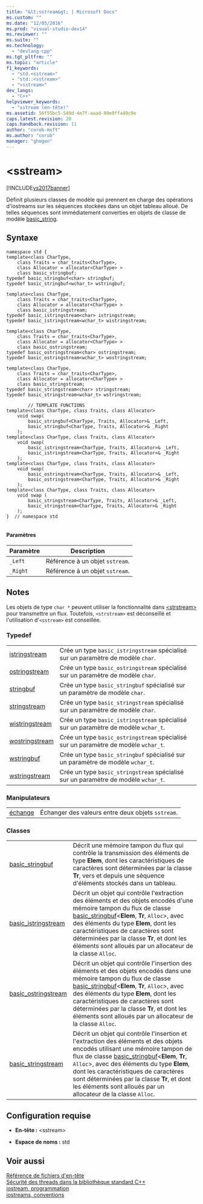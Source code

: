 ```yaml
---
title: "&lt;sstream&gt; | Microsoft Docs"
ms.custom: ""
ms.date: "12/05/2016"
ms.prod: "visual-studio-dev14"
ms.reviewer: ""
ms.suite: ""
ms.technology: 
  - "devlang-cpp"
ms.tgt_pltfrm: ""
ms.topic: "article"
f1_keywords: 
  - "std.<sstream>"
  - "std::<sstream>"
  - "<sstream>"
dev_langs: 
  - "C++"
helpviewer_keywords: 
  - "sstream (en-tête)"
ms.assetid: 56f55bc5-549d-4e7f-aaad-99e0ffa49c9e
caps.latest.revision: 20
caps.handback.revision: 11
author: "corob-msft"
ms.author: "corob"
manager: "ghogen"
---
```

# &lt;sstream&gt;
[!INCLUDE[vs2017banner](../assembler/inline/includes/vs2017banner.md)]

Définit plusieurs classes de modèle qui prennent en charge des opérations d'iostreams sur les séquences stockées dans un objet tableau alloué.  De telles séquences sont immédiatement converties en objets de classe de modèle [basic\_string](../standard-library/basic-string-class.md).  
  
## Syntaxe  
  
```  
namespace std {  
template<class CharType,  
    class Traits = char_traits<CharType>,  
    class Allocator = allocator<CharType> >  
    class basic_stringbuf;  
typedef basic_stringbuf<char> stringbuf;  
typedef basic_stringbuf<wchar_t> wstringbuf;  
  
template<class CharType,  
    class Traits = char_traits<CharType>,  
    class Allocator = allocator<CharType> >  
    class basic_istringstream;  
typedef basic_istringstream<char> istringstream;  
typedef basic_istringstream<wchar_t> wistringstream;  
  
template<class CharType,  
    class Traits = char_traits<CharType>,  
    class Allocator = allocator<CharType> >  
    class basic_ostringstream;  
typedef basic_ostringstream<char> ostringstream;  
typedef basic_ostringstream<wchar_t> wostringstream;  
  
template<class CharType,  
    class Traits = char_traits<CharType>,  
    class Allocator = allocator<CharType> >  
    class basic_stringstream;  
typedef basic_stringstream<char> stringstream;  
typedef basic_stringstream<wchar_t> wstringstream;  
  
        // TEMPLATE FUNCTIONS  
template<class CharType, class Traits, class Allocator>  
    void swap(  
        basic_stringbuf<CharType, Traits, Allocator>& _Left,  
        basic_stringbuf<CharType, Traits, Allocator>& _Right  
    );   
template<class CharType, class Traits, class Allocator>  
    void swap(  
        basic_istringstream<CharType, Traits, Allocator>& _Left,  
        basic_istringstream<CharType, Traits, Allocator>& _Right  
    );  
template<class CharType, class Traits, class Allocator>  
    void swap(  
        basic_ostringstream<CharType, Traits, Allocator>& _Left,  
        basic_ostringstream<CharType, Traits, Allocator>& _Right  
    );  
template<class CharType, class Traits, class Allocator>  
    void swap (  
        basic_stringstream<CharType, Traits, Allocator>& _Left,  
        basic_stringstream<CharType, Traits, Allocator>& _Right  
    );  
}  // namespace std  
  
```  
  
#### Paramètres  
  
|Paramètre|Description|  
|---------------|-----------------|  
|`_Left`|Référence à un objet `sstream`.|  
|`_Right`|Référence à un objet `sstream`.|  
  
## Notes  
 Les objets de type `char *` peuvent utiliser la fonctionnalité dans [\<strstream\>](../standard-library/strstream.md) pour transmettre un flux.  Toutefois, `<strstream>` est déconseillé et l'utilisation d'`<sstream>` est conseillée.  
  
### Typedef  
  
|||  
|-|-|  
|[istringstream](../Topic/istringstream.md)|Crée un type `basic_istringstream` spécialisé sur un paramètre de modèle `char`.|  
|[ostringstream](../Topic/ostringstream.md)|Crée un type `basic_ostringstream` spécialisé sur un paramètre de modèle `char`.|  
|[stringbuf](../Topic/stringbuf.md)|Crée un type `basic_stringbuf` spécialisé sur un paramètre de modèle `char`.|  
|[stringstream](../Topic/stringstream.md)|Crée un type `basic_stringstream` spécialisé sur un paramètre de modèle `char`.|  
|[wistringstream](../Topic/wistringstream.md)|Crée un type `basic_istringstream` spécialisé sur un paramètre de modèle `wchar_t`.|  
|[wostringstream](../Topic/wostringstream.md)|Crée un type `basic_ostringstream` spécialisé sur un paramètre de modèle `wchar_t`.|  
|[wstringbuf](../Topic/wstringbuf.md)|Crée un type `basic_stringbuf` spécialisé sur un paramètre de modèle `wchar_t`.|  
|[wstringstream](../Topic/wstringstream.md)|Crée un type `basic_stringstream` spécialisé sur un paramètre de modèle `wchar_t`.|  
  
### Manipulateurs  
  
|||  
|-|-|  
|[échange](../Topic/%3Csstream%3E%20swap.md)|Échanger des valeurs entre deux objets `sstream`.|  
  
### Classes  
  
|||  
|-|-|  
|[basic\_stringbuf](../standard-library/basic-stringbuf-class.md)|Décrit une mémoire tampon du flux qui contrôle la transmission des éléments de type **Elem**, dont les caractéristiques de caractères sont déterminées par la classe **Tr**, vers et depuis une séquence d'éléments stockés dans un tableau.|  
|[basic\_istringstream](../standard-library/basic-istringstream-class.md)|Décrit un objet qui contrôle l'extraction des éléments et des objets encodés d'une mémoire tampon du flux de classe  [basic\_stringbuf](../standard-library/basic-stringbuf-class.md)\<**Elem**, **Tr**, `Alloc`\>, avec des éléments du type **Elem**, dont les caractéristiques de caractères sont déterminées par la classe **Tr**, et dont les éléments sont alloués par un allocateur de la classe `Alloc`.|  
|[basic\_ostringstream](../standard-library/basic-ostringstream-class.md)|Décrit un objet qui contrôle l'insertion des éléments et des objets encodés dans une mémoire tampon du flux de classe  [basic\_stringbuf](../standard-library/basic-stringbuf-class.md)\<**Elem**, **Tr**, `Alloc`\>, avec des éléments du type **Elem**, dont les caractéristiques de caractères sont déterminées par la classe **Tr**, et dont les éléments sont alloués par un allocateur de la classe `Alloc`.|  
|[basic\_stringstream](../standard-library/basic-stringstream-class.md)|Décrit un objet qui contrôle l'insertion et l'extraction des éléments et des objets encodés utilisant une mémoire tampon de flux de classe  [basic\_stringbuf](../standard-library/basic-stringbuf-class.md)\<**Elem**, **Tr**, `Alloc`\>, avec des éléments du type **Elem**, dont les caractéristiques de caractères sont déterminées par la classe **Tr**, et dont les éléments sont alloués par un allocateur de la classe `Alloc`.|  
  
## Configuration requise  
  
-   **En\-tête :** \<sstream\>  
  
-   **Espace de noms :** std  
  
## Voir aussi  
 [Référence de fichiers d'en\-tête](../standard-library/cpp-standard-library-header-files.md)   
 [Sécurité des threads dans la bibliothèque standard C\+\+](../standard-library/thread-safety-in-the-cpp-standard-library.md)   
 [iostream, programmation](../standard-library/iostream-programming.md)   
 [iostreams, conventions](../standard-library/iostreams-conventions.md)